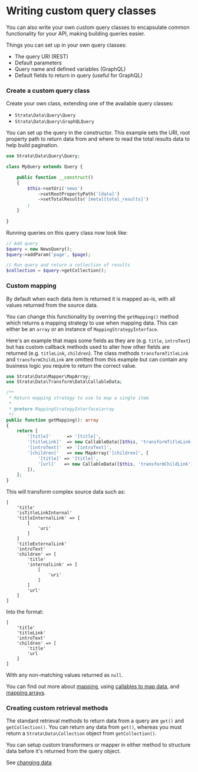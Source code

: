 # Writing custom query classes

You can also write your own custom query classes to encapsulate common functionality for your API, making building queries easier.

Things you can set up in your own query classes:
* The query URI (REST)
* Default parameters
* Query name and defined variables (GraphQL)
* Default fields to return in query (useful for GraphQL)

### Create a custom query class 

Create your own class, extending one of the available query classes: 
* `Strata\Data\Query\Query`
* `Strata\Data\Query\GraphQLQuery`

You can set up the query in the constructor. This example sets the URI, root property path to return data from and where 
to read the total results data to help build pagination.

```php
use Strata\Data\Query\Query;

class MyQuery extends Query {

    public function __construct()
    {
        $this->setUri('news')
            ->setRootPropertyPath('[data]')
            ->setTotalResults('[meta][total_results]')
        ;
    }
    
}
```

Running queries on this query class now look like:

```php
// Add query
$query = new NewsQuery();
$query->addParam('page', $page);

// Run query and return a collection of results
$collection = $query->getCollection();
```

### Custom mapping

By default when each data item is returned it is mapped as-is, with all values returned from the source data.

You can change this functionality by overring the `getMapping()` method which returns a mapping strategy to use when 
mapping data. This can either be an `array` or an instance of `MappingStrategyInterface`.

Here's an example that maps some fields as they are (e.g. `title`, `introText`) but has custom callback methods used to 
alter how other fields are returned (e.g. `titleLink`, `children`). The class methods `transformTitleLink` and `transformChildLink` 
are omitted from this example but can contain any business logic you require to return the correct value.

```php
use Strata\Data\Mapper\MapArray;
use Strata\Data\Transform\Data\CallableData;

/**
 * Return mapping strategy to use to map a single item
 *
 * @return MappingStrategyInterface|array
 */
public function getMapping(): array
{
    return [
        '[title]'      => '[title]',
        '[titleLink]'  => new CallableData([$this, 'transformTitleLink'], '[isTitleLinkInternal]', '[titleInternalLink][0][uri]', '[titleExternalLink]'),
        '[introText]'  => '[introText]',
        '[children]'   => new MapArray('[children]', [
            '[title]' => '[title]',
            '[url]'   => new CallableData([$this, 'transformChildLink'], '[url]', '[internalLink][0][uri]'),
        ]),
    ];
}
```

This will transform complex source data such as:

```
[
    'title'
    'isTitleLinkInternal'
    'titleInternalLink' => [
        [
            'uri'
        ]
    ]
    'titleExternalLink'
    'introText'
    'children' => [ 
        'title'
        'internalLink' => [
            [
                'uri'
            ]
        ]
        'url'
    ]
]
```

Into the format:

```
[
    'title'
    'titleLink'
    'introText'
    'children' => [ 
        'title'
        'url
    ]
]
```

With any non-matching values returned as `null`.

You can find out more about [mapping](../changing-data/mapping.md), using [callables to map data](../changing-data/mapping.md#callabledata), 
and [mapping arrays](../changing-data/mapping.md#mapping-array-data).

### Creating custom retrieval methods

The standard retrieval methods to return data from a query are `get()` and `getCollection()`. You can return any data
from `get()`, whereas you must return a `Strata\Data\Collection` object from `getCollection()`.

You can setup custom transformers or mapper in either method to structure data before it's returned from the query object. 

See [changing data](../changing-data/README.md)